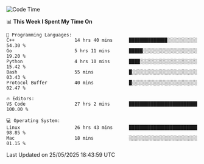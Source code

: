 
<!--START_SECTION:waka-->
![Code Time](http://img.shields.io/badge/Code%20Time-3%2C447%20hrs%2033%20mins-blue)

📊 **This Week I Spent My Time On** 

```text
💬 Programming Languages: 
C++                      14 hrs 40 mins      ██████████████░░░░░░░░░░░   54.30 % 
Go                       5 hrs 11 mins       █████░░░░░░░░░░░░░░░░░░░░   19.20 % 
Python                   4 hrs 10 mins       ████░░░░░░░░░░░░░░░░░░░░░   15.42 % 
Bash                     55 mins             █░░░░░░░░░░░░░░░░░░░░░░░░   03.43 % 
Protocol Buffer          40 mins             █░░░░░░░░░░░░░░░░░░░░░░░░   02.47 % 

🔥 Editors: 
VS Code                  27 hrs 2 mins       █████████████████████████   100.00 % 

💻 Operating System: 
Linux                    26 hrs 43 mins      █████████████████████████   98.85 % 
Mac                      18 mins             ░░░░░░░░░░░░░░░░░░░░░░░░░   01.15 % 
```


 Last Updated on 25/05/2025 18:43:59 UTC
<!--END_SECTION:waka-->

